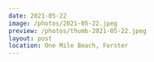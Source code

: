 ```yaml
---
date: 2021-05-22
image: /photos/2021-05-22.jpeg
preview: /photos/thumb-2021-05-22.jpeg
layout: post
location: One Mile Beach, Forster
---
```



